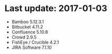 # Last update: 2017-01-03

- Bamboo 5.12.3.1
- Bitbucket 4.11.2
- Confluence 5.10.8
- Crowd 2.9.5
- FishEye / Crucible 4.2.1
- JIRA Software 7.1.10
